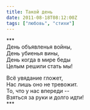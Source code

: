 ```yaml
---
title: Такой день
date: 2011-08-18T08:12:00Z
tags: ["любовь", "стихи"]
---
```


\*\*\*  
День объявленья войны,  
День убиенья вины,  
День когда в мире беды  
Целым решили стать мы!

Всё увядание гложет,  
Нас лишь оно не тревожит.  
То, что у нас впереди --  
Взяться за руки и долго идти!  
\*\*\*  
